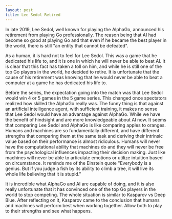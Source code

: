 ```yaml
---
layout: post
title: Lee Sedol Retired
---
```


In late 2019, Lee Sedol, well known for playing the AlphaGo, announced his retirement from playing Go professionally. The reason being that AI had become so good at playing Go and that even if he became the best player in the world, there is still "an entity that cannot be defeated". 

As a human, it is hard not to feel for Lee Sedol. This was a game that he dedicated his life to, and it is one in which he will never be able to beat AI. It is clear that this fact has taken a toll on him, and while he is still one of the top Go players in the world, he decided to retire. It is unfortunate that the cause of his retirement was knowing that he would never be able to beat a computer at a game he has dedicated his life to.

Before the series, the expectation going into the match was that Lee Sedol would win 4 or 5 games in the 5 game series. This changed once spectators realized how skilled the AlphaGo really was. The funny thing is that against an artificial intelligence agent, with sufficient training, it makes no sense that Lee Sedol would have an advantage against AlphaGo. While we have the benefit of hindsight and are more knowledgeable about AI now. It seems that comparing Lee Sedol and AlphaGo is like comparing apples to oranges. Humans and machines are so fundamentally different, and have different strengths that comparing them at the same task and deriving their intrinsic value based on their performance is almost ridiculous. Humans will never have the computational ability that machines do and they will never be free from the psychological influences impacting their decision making. Just like machines will never be able to articulate emotions or utilize intuition based on circumstance. It reminds me of the Einstein quote "Everybody is a genius. But if you judge a fish by its ability to climb a tree, it will live its whole life believing that it is stupid." 

It is incredible what AlphaGo and AI are capable of doing, and it is also really unfortunate that it has convinced one of the top Go players in the world to stop competing. The whole situation is similar to Kasparov vs Deep Blue. After reflecting on it, Kasparov came to the conclusion that humans and machines will perform best when working together. Allow both to play to their strengths and see what happens.
